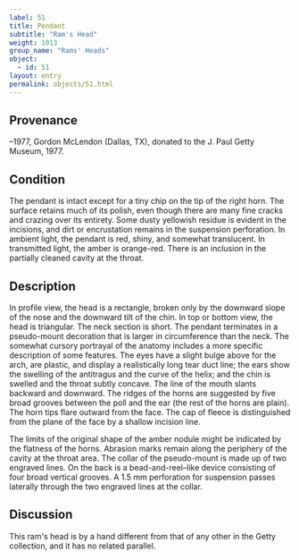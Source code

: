 ```yaml
---
label: 51
title: Pendant
subtitle: "Ram's Head"
weight: 1013
group_name: "Rams' Heads"
object:
  - id: 51
layout: entry
permalink: objects/51.html
---
```


## Provenance

–1977, Gordon McLendon (Dallas, TX), donated to the J. Paul Getty Museum, 1977.

## Condition

The pendant is intact except for a tiny chip on the tip of the right horn. The surface retains much of its polish, even though there are many fine cracks and crazing over its entirety. Some dusty yellowish residue is evident in the incisions, and dirt or encrustation remains in the suspension perforation. In ambient light, the pendant is red, shiny, and somewhat translucent. In transmitted light, the amber is orange-red. There is an inclusion in the partially cleaned cavity at the throat.

## Description

In profile view, the head is a rectangle, broken only by the downward slope of the nose and the downward tilt of the chin. In top or bottom view, the head is triangular. The neck section is short. The pendant terminates in a pseudo-mount decoration that is larger in circumference than the neck. The somewhat cursory portrayal of the anatomy includes a more specific description of some features. The eyes have a slight bulge above for the arch, are plastic, and display a realistically long tear duct line; the ears show the swelling of the antitragus and the curve of the helix; and the chin is swelled and the throat subtly concave. The line of the mouth slants backward and downward. The ridges of the horns are suggested by five broad grooves between the poll and the ear (the rest of the horns are plain). The horn tips flare outward from the face. The cap of fleece is distinguished from the plane of the face by a shallow incision line.

The limits of the original shape of the amber nodule might be indicated by the flatness of the horns. Abrasion marks remain along the periphery of the cavity at the throat area. The collar of the pseudo-mount is made up of two engraved lines. On the back is a bead-and-reel–like device consisting of four broad vertical grooves. A 1.5 mm perforation for suspension passes laterally through the two engraved lines at the collar.

## Discussion

This ram's head is by a hand different from that of any other in the Getty collection, and it has no related parallel.

